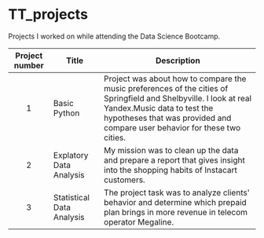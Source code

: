 # TT_projects
Projects I worked on while attending the Data Science Bootcamp.


| Project number | Title | Description |
| :-----------: | ----------- |----------- |
| 1 | Basic Python | Project was about how to compare the music preferences of the cities of Springfield and Shelbyville. I look at real Yandex.Music data to test the hypotheses that was provided and compare user behavior for these two cities. |
| 2 | Explatory Data Analysis | My mission was to clean up the data and prepare a report that gives insight into the shopping habits of Instacart customers. |
| 3 | Statistical Data Analysis | The project task was to analyze clients' behavior and determine which prepaid plan brings in more revenue in telecom operator Megaline. |
